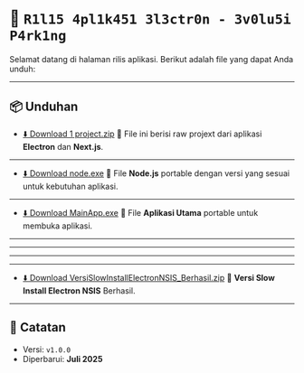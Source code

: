 # 🚀 `R1l15 4pl1k451 3l3ctr0n - 3v0lu5i P4rk1ng`

Selamat datang di halaman rilis aplikasi. Berikut adalah file yang dapat Anda unduh:

---

## 📦 Unduhan

- [⬇️ Download 1 project.zip](https://github.com/zenzalepik/rilis_ep/raw/main/project.zip)
📁 File ini berisi raw projext dari aplikasi **Electron** dan **Next.js**.

---
- [⬇️ Download node.exe](https://github.com/zenzalepik/rilis_ep/raw/main/node.exe)
📁 File **Node.js** portable dengan versi yang sesuai untuk kebutuhan aplikasi.

---
- [⬇️ Download MainApp.exe]()
📁 File **Aplikasi Utama** portable untuk membuka aplikasi.

---



---
---
---
- [⬇️ Download VersiSlowInstallElectronNSIS_Berhasil.zip](https://github.com/zenzalepik/rilis_ep/raw/main/VersiSlowInstallElectronNSIS_Berhasil.zip)
📁 **Versi Slow Install Electron NSIS** Berhasil.

---

## 📝 Catatan


- Versi: `v1.0.0`
- Diperbarui: **Juli 2025**
